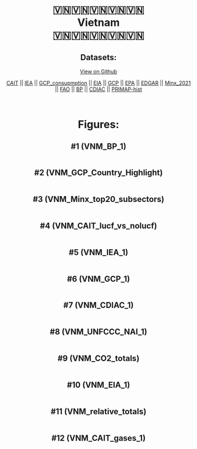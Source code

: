
<center>
<h1 align="center">
🇻🇳🇻🇳🇻🇳🇻🇳🇻🇳
<br>
Vietnam
<br>
🇻🇳🇻🇳🇻🇳🇻🇳🇻🇳
</h1>
<h2>Datasets:</h2>
<p><a href="https://github.com/dquintani/GreenhouseData/tree/master/country_data/VNM_Vietnam/data">View on Github</a>
<br></p><p><a href="data/VNM_CAIT.csv">CAIT</a> || <a href="data/VNM_IEA.csv">IEA</a> || <a href="data/VNM_GCP_consupmption.csv">GCP_consupmption</a> || <a href="data/VNM_EIA.csv">EIA</a> || <a href="data/VNM_GCP.csv">GCP</a> || <a href="data/VNM_EPA.csv">EPA</a> || <a href="data/VNM_EDGAR.csv">EDGAR</a> || <a href="data/VNM_Minx_2021.csv">Minx_2021</a> || <a href="data/VNM_FAO.csv">FAO</a> || <a href="data/VNM_BP.csv">BP</a> || <a href="data/VNM_CDIAC.csv">CDIAC</a> || <a href="data/VNM_PRIMAP-hist.csv">PRIMAP-hist</a></p><p><br></p>
<h1>Figures:</h1><h2>#1 (VNM_BP_1)</h2>
<p><img alt="" src="figures/VNM_BP_1.png" /></p><h2>#2 (VNM_GCP_Country_Highlight)</h2>
<p><img alt="" src="figures/VNM_GCP_Country_Highlight.png" /></p><h2>#3 (VNM_Minx_top20_subsectors)</h2>
<p><img alt="" src="figures/VNM_Minx_top20_subsectors.png" /></p><h2>#4 (VNM_CAIT_lucf_vs_nolucf)</h2>
<p><img alt="" src="figures/VNM_CAIT_lucf_vs_nolucf.png" /></p><h2>#5 (VNM_IEA_1)</h2>
<p><img alt="" src="figures/VNM_IEA_1.png" /></p><h2>#6 (VNM_GCP_1)</h2>
<p><img alt="" src="figures/VNM_GCP_1.png" /></p><h2>#7 (VNM_CDIAC_1)</h2>
<p><img alt="" src="figures/VNM_CDIAC_1.png" /></p><h2>#8 (VNM_UNFCCC_NAI_1)</h2>
<p><img alt="" src="figures/VNM_UNFCCC_NAI_1.png" /></p><h2>#9 (VNM_CO2_totals)</h2>
<p><img alt="" src="figures/VNM_CO2_totals.png" /></p><h2>#10 (VNM_EIA_1)</h2>
<p><img alt="" src="figures/VNM_EIA_1.png" /></p><h2>#11 (VNM_relative_totals)</h2>
<p><img alt="" src="figures/VNM_relative_totals.png" /></p><h2>#12 (VNM_CAIT_gases_1)</h2>
<p><img alt="" src="figures/VNM_CAIT_gases_1.png" /></p>